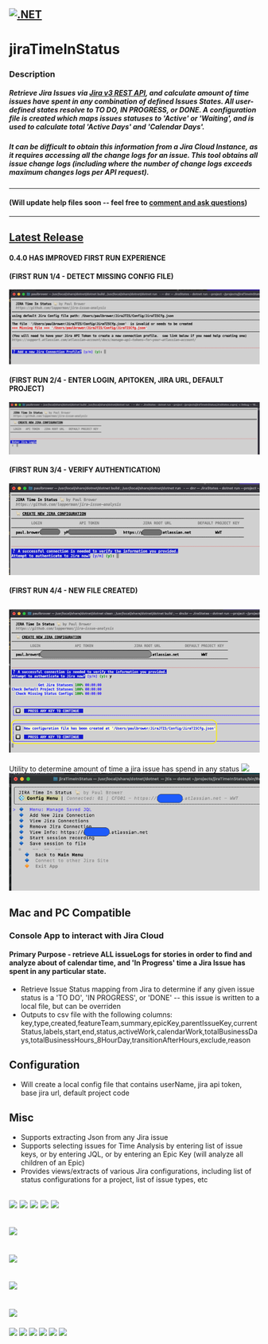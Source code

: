 [![.NET](https://github.com/lopperman/jiraTimeInStatus/actions/workflows/dotnet.yml/badge.svg)](https://github.com/lopperman/jiraTimeInStatus/actions/workflows/dotnet.yml)
---
# jiraTimeInStatus
### Description

##### Retrieve Jira Issues via [Jira v3 REST API](https://developer.atlassian.com/cloud/jira/platform/rest/v3/intro/#version), and calculate amount of time issues have spent in any combination of defined Issues States.  All user-defined states resolve to _TO DO, IN PROGRESS, or DONE_.  A configuration file is created which maps issues statuses to 'Active' or 'Waiting', and is used to calculate total 'Active Days' and 'Calendar Days'.  
##### It can be difficult to obtain this information from a Jira Cloud Instance, as it requires accessing all the change logs for an issue.  This tool obtains all issue change logs (including where the number of change logs exceeds maximum changes logs per API request).
---
#### (Will update help files soon -- feel free to [comment and ask questions](https://github.com/lopperman/jiraTimeInStatus/discussions))
---
[Latest Release](https://github.com/lopperman/jiraTimeInStatus/releases)
---
#### 0.4.0 HAS IMPROVED FIRST RUN EXPERIENCE
#### (FIRST RUN 1/4 - DETECT MISSING CONFIG FILE)
![](https://github.com/lopperman/jira-issue-analysis/blob/master/images/firstRun_1.png?raw=true)
#### (FIRST RUN 2/4 - ENTER LOGIN, APITOKEN, JIRA URL, DEFAULT PROJECT)
![](https://github.com/lopperman/jira-issue-analysis/blob/master/images/firstRun_2.png?raw=true)
#### (FIRST RUN 3/4 - VERIFY AUTHENTICATION)
![](https://github.com/lopperman/jira-issue-analysis/blob/master/images/firstRun_3.png?raw=true)
#### (FIRST RUN 4/4 - NEW FILE CREATED)
![](https://github.com/lopperman/jira-issue-analysis/blob/master/images/firstRun_4.png?raw=true)
---
Utility to determine amount of time a jira issue has spend in any status
![](https://github.com/lopperman/jiraTimeInStatus/blob/master/images/mainMenu_v0-2-4-alpha.png?raw=true)
![](https://github.com/lopperman/jira-issue-analysis/blob/master/images/configMenu.png?raw=true)

## Mac and PC Compatible
### Console App to interact with Jira Cloud
#### Primary Purpose - retrieve ALL issueLogs for stories in order to find and analyze about of calendar time, and 'In Progress' time a Jira Issue has spent in any particular state.
 - Retrieve Issue Status mapping from Jira to determine if any given issue status is a 'TO DO', 'IN PROGRESS', or 'DONE' -- this issue is written to a local file, but can be overriden
 - Outputs to csv file with the following columns: key,type,created,featureTeam,summary,epicKey,parentIssueKey,currentStatus,labels,start,end,status,activeWork,calendarWork,totalBusinessDays,totalBusinessHours_8HourDay,transitionAfterHours,exclude,reason


## Configuration
 - Will create a local config file that contains userName, jira api token, base jira url, default project code

## Misc
 - Supports extracting Json from any Jira issue
 - Supports selecting issues for Time Analysis by entering list of issue keys, or by entering JQL, or by entering an Epic Key (will analyze all children of an Epic)
 - Provides views/extracts of various Jira configurations, including list of status configurations for a project, list of issue types, etc

![](https://github.com/lopperman/jiraTimeInStatus/blob/master/images/IssueStatusMapping.png?raw=true)
![](https://github.com/lopperman/jiraTimeInStatus/blob/master/images/showChangeHistory_1.png?raw=true)
![](https://github.com/lopperman/jiraTimeInStatus/blob/master/images/showChangeHistory_2.png?raw=true)
![](https://github.com/lopperman/jiraTimeInStatus/blob/master/images/showChangeHistory_3.png?raw=true)
![](https://github.com/lopperman/jiraTimeInStatus/blob/master/images/showChangeHistory_4.png?raw=true)
---
![](https://github.com/lopperman/jiraTimeInStatus/blob/master/images/SingleIssueSummary.png?raw=true)
---
![](https://github.com/lopperman/jiraTimeInStatus/blob/master/images/showJson.png?raw=true)
---
![](https://github.com/lopperman/jiraTimeInStatus/blob/master/images/itemStatusValues.png?raw=true)
---
![](https://github.com/lopperman/jiraTimeInStatus/blob/master/images/createExtractFiles.png?raw=true)
---
![](https://github.com/lopperman/jiraTimeInStatus/blob/master/images/createWorkmetricsAnalysis_1.png?raw=true)
![](https://github.com/lopperman/jiraTimeInStatus/blob/master/images/createWorkmetricsAnalysis_2.png?raw=true)
![](https://github.com/lopperman/jiraTimeInStatus/blob/master/images/createWorkmetricsAnalysis_3.png?raw=true)
![](https://github.com/lopperman/jiraTimeInStatus/blob/master/images/createWorkmetricsAnalysis_4.png?raw=true)
![](https://github.com/lopperman/jiraTimeInStatus/blob/master/images/createWorkmetricsAnalysis_5.png?raw=true)
![](https://github.com/lopperman/jiraTimeInStatus/blob/master/images/createWorkmetricsAnalysis_6.png?raw=true)




